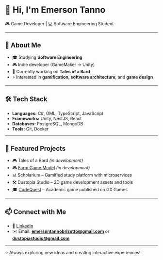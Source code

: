 # 👋 Hi, I'm Emerson Tanno  

🎮 Game Developer | 💻 Software Engineering Student  

---

## 🚀 About Me
- 🎓 Studying **Software Engineering**  
- 🎮 Indie developer (GameMaker → Unity)  
- 📝 Currently working on **Tales of a Bard**
- ⚡ Interested in **gamification, software architecture**, and **game design**  

---

## 🛠️ Tech Stack
- **Languages:** C#, GML, TypeScript, JavaScript  
- **Frameworks:** Unity, NestJS, React  
- **Databases:** PostgreSQL, MongoDB  
- **Tools:** Git, Docker  

---

## 📌 Featured Projects
- 🎮 Tales of a Bard *(in development)*
- 🎮 [Farm Game Model](https://github.com/EmersonTanno/Farm_Game_Base) *(in development)*
- 📊 Scholarium – Gamified study platform with microservices  
- 🛠️ Dustopia Studio – 2D game development assets and tools  
- 🎓 [CodeQuest](https://gx.games/games/u100j7/codequest/tracks/23ad4dc4-633b-4e21-816a-8efa66b271e1/) – Academic game published on GX Games  

---

## 📫 Connect with Me
- 💼 [LinkedIn](https://www.linkedin.com/in/emerson-tanno/)  
- ✉️ Email: **emersontannobrizotto@gmail.com** or **dustopiastudio@gmail.com**

---

⭐ Always exploring new ideas and creating interactive experiences!  

